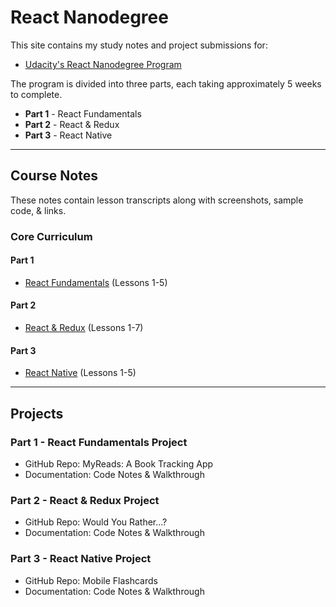 <!-- markdownlint-disable MD022 MD024 MD032 -->
# React Nanodegree
This site contains my study notes and project submissions for:
- [Udacity's React Nanodegree Program](https://www.udacity.com/course/react-nanodegree--nd019)

The program is divided into three parts, each taking approximately 5 weeks to complete.

- **Part 1** - React Fundamentals
- **Part 2** - React & Redux
- **Part 3** - React Native

---

## Course Notes
These notes contain lesson transcripts along with screenshots, sample code, & links.

### Core Curriculum

#### Part 1
- [React Fundamentals](course-notes/react-fundamentals.html) (Lessons 1-5)

#### Part 2
- [React & Redux](course-notes/react-redux.md) (Lessons 1-7)

#### Part 3
- [React Native](course-notes/react-native.md) (Lessons 1-5)

---

## Projects

### Part 1 - React Fundamentals Project
- GitHub Repo: MyReads: A Book Tracking App
- Documentation: Code Notes & Walkthrough

### Part 2 - React & Redux Project
- GitHub Repo: Would You Rather...?
- Documentation: Code Notes & Walkthrough

### Part 3 - React Native Project
- GitHub Repo: Mobile Flashcards
- Documentation: Code Notes & Walkthrough
